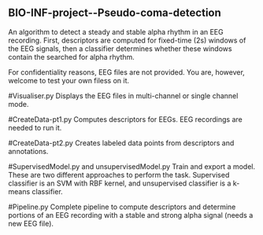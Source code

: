 ## BIO-INF-project--Pseudo-coma-detection

An algorithm to detect a steady and stable alpha rhythm in an EEG recording. First, descriptors are computed for fixed-time (2s) windows of the EEG signals, then a classifier determines whether these windows contain the searched for alpha rhythm.

For confidentiality reasons, EEG files are not provided. You are, however, welcome to test your own filess on it.

#Visualiser.py
Displays the EEG files in multi-channel or single channel mode.

#CreateData-pt1.py
Computes descriptors for EEGs. EEG recordings are needed to run it.

#CreateData-pt2.py
Creates labeled data points from descriptors and annotations.

#SupervisedModel.py and unsupervisedModel.py
Train and export a model.
These are two different approaches to perform the task. Supervised classifier is an SVM with RBF kernel, and unsupervised classifier is a k-means classifier.

#Pipeline.py
Complete pipeline to compute descriptors and determine portions of an EEG recording with a stable and strong alpha signal (needs a new EEG file). 



